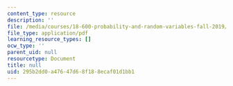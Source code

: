 ```yaml
---
content_type: resource
description: ''
file: /media/courses/18-600-probability-and-random-variables-fall-2019/295b2dd0a47647d68f188ecaf01d1bb1_MIT18_600F19_lec4.pdf
file_type: application/pdf
learning_resource_types: []
ocw_type: ''
parent_uid: null
resourcetype: Document
title: null
uid: 295b2dd0-a476-47d6-8f18-8ecaf01d1bb1
---
```

